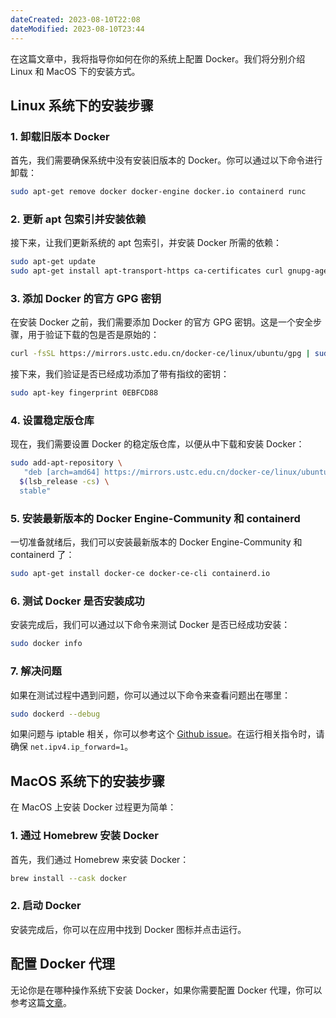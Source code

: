 ```yaml
---
dateCreated: 2023-08-10T22:08
dateModified: 2023-08-10T23:44
---
```


在这篇文章中，我将指导你如何在你的系统上配置 Docker。我们将分别介绍 Linux 和 MacOS 下的安装方式。

## Linux 系统下的安装步骤

### 1. 卸载旧版本 Docker

首先，我们需要确保系统中没有安装旧版本的 Docker。你可以通过以下命令进行卸载：

```bash
sudo apt-get remove docker docker-engine docker.io containerd runc
```

### 2. 更新 apt 包索引并安装依赖

接下来，让我们更新系统的 apt 包索引，并安装 Docker 所需的依赖：

```bash
sudo apt-get update
sudo apt-get install apt-transport-https ca-certificates curl gnupg-agent software-properties-common
```

### 3. 添加 Docker 的官方 GPG 密钥

在安装 Docker 之前，我们需要添加 Docker 的官方 GPG 密钥。这是一个安全步骤，用于验证下载的包是否是原始的：

```bash
curl -fsSL https://mirrors.ustc.edu.cn/docker-ce/linux/ubuntu/gpg | sudo apt-key add -
```

接下来，我们验证是否已经成功添加了带有指纹的密钥：

```bash
sudo apt-key fingerprint 0EBFCD88
```

### 4. 设置稳定版仓库

现在，我们需要设置 Docker 的稳定版仓库，以便从中下载和安装 Docker：

```bash
sudo add-apt-repository \
   "deb [arch=amd64] https://mirrors.ustc.edu.cn/docker-ce/linux/ubuntu/ \
  $(lsb_release -cs) \
  stable"
```

### 5. 安装最新版本的 Docker Engine-Community 和 containerd

一切准备就绪后，我们可以安装最新版本的 Docker Engine-Community 和 containerd 了：

```bash
sudo apt-get install docker-ce docker-ce-cli containerd.io
```

### 6. 测试 Docker 是否安装成功

安装完成后，我们可以通过以下命令来测试 Docker 是否已经成功安装：

```bash
sudo docker info
```

### 7. 解决问题

如果在测试过程中遇到问题，你可以通过以下命令来查看问题出在哪里：

```bash
sudo dockerd --debug
```

如果问题与 iptable 相关，你可以参考这个 [Github issue](https://github.com/docker/for-linux/issues/1105#issuecomment-808704705)。在运行相关指令时，请确保 `net.ipv4.ip_forward=1`。

## MacOS 系统下的安装步骤

在 MacOS 上安装 Docker 过程更为简单：

### 1. 通过 Homebrew 安装 Docker

首先，我们通过 Homebrew 来安装 Docker：

```bash
brew install --cask docker
```

### 2. 启动 Docker

安装完成后，你可以在应用中找到 Docker 图标并点击运行。

## 配置 Docker 代理

无论你是在哪种操作系统下安装 Docker，如果你需要配置 Docker 代理，你可以参考这篇[文章](https://note.qidong.name/2020/05/docker-proxy/)。
